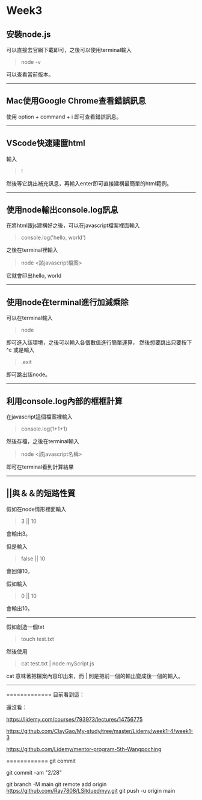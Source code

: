 # Week3
## 安裝node.js
可以直接去官網下載即可，之後可以使用terminal輸入
> node -v

可以查看當前版本。

---
## Mac使用Google Chrome查看錯誤訊息
使用 option + command + i 即可查看錯誤訊息。

---

## VScode快速建置html
輸入
> !

然後等它跳出補充訊息，再輸入enter即可直接建構最簡單的html範例。

---
## 使用node輸出console.log訊息
在將html跟js建構好之後，可以在javascript檔案裡面輸入
> console.log('hello, world')

之後在terminal裡輸入
>node <該javascript檔案>

它就會印出hello, world

---
## 使用node在terminal進行加減乘除
可以在terminal輸入
> node

即可進入該環境，之後可以輸入各個數值進行簡單運算，
然後想要跳出只要按下 ^c 或是輸入
> .exit

即可跳出該node。

---

## 利用console.log內部的框框計算
在javascript這個檔案裡輸入
> console.log(1+1+1)

然後存檔，之後在terminal輸入
> node <該javascript名稱>

即可在terminal看到計算結果

---

## ||與＆＆的短路性質
假如在node情形裡面輸入
> 3 || 10

會輸出3。

但是輸入
> false || 10

會回傳10。

假如輸入
> 0 || 10

會輸出10。

---

假如創造一個txt

> touch test.txt

然後使用

> cat test.txt | node myScript.js

cat 意味著把檔案內容印出來，而 | 則是把前一個的輸出變成後一個的輸入。

---



=============
目前看到這：

還沒看：

https://lidemy.com/courses/793973/lectures/14756775

https://github.com/ClayGao/My-study/tree/master/Lidemy/week1-4/week1-3

https://github.com/Lidemy/mentor-program-5th-Wangpoching  


============
git commit


git commit -am "2/28"

git branch -M main
git remote add origin https://github.com/Ray7808/LSitduedmyy.git
git push -u origin main